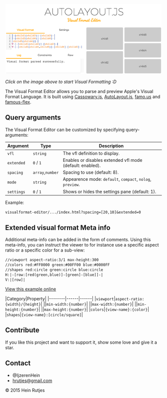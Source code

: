 [![Screenshot](screenshot.png)](https://rawgit.com/IjzerenHein/visualformat-editor/master/dist/index.html)

*Click on the image above to start Visual Formatting :D*

The Visual Format Editor allows you to parse and preview Apple's Visual Format Language. It is built using [Cassowary.js](https://github.com/slightlyoff/cassowary.js), [AutoLayout.js](https://github.com/IjzerenHein/autolayout.js), [famo.us](http://famous.org) and [famous-flex](https://github.com/IjzerenHein/famous-flex).


## Query arguments

The Visual Format Editor can be customized by specifying query-arguments:

|Argument|Type|Description
|---|---|---|
|`vfl`|`string`|The vfl definition to display.|
|`extended`|`0` / `1`|Enables or disables extended vfl mode (default: enabled).|
|`spacing`|`array`,`number`|Spacing to use (default: 8).|
|`mode`|`string`|Appearence mode: `default`, `compact`, `nolog`, `preview`.|
|`settings`|`0` / `1`|Shows or hides the settings pane (default: 1).|

Example:

    visualformat-editor/.../index.html?spacing=[20,10]&extended=0


## Extended visual format Meta info

Additional meta-info can be added in the form of comments. Using this meta-info, you can instruct
the viewer to for instance use a specific aspect ratio or a specific color for a sub-view:

```vfl
//viewport aspect-ratio:3/1 max-height:300
//colors red:#FF0000 green:#00FF00 blue:#0000FF
//shapes red:circle green:circle blue:circle
H:|-[row:[red(green,blue)]-[green]-[blue]]-|
V:|[row]|
```
[View this example online](https://rawgit.com/IjzerenHein/visualformat-editor/master/dist/index.html?vfl=rgb)

|Category|Property|
|--------|------|------|
|`viewport`|`aspect-ratio:{width}/{height}`|
||`min-width:{number}`|
||`max-width:{number}`|
||`min-height:{number}`|
||`max-height:{number}`|
|`colors`|`{view-name}:{color}`|
|`shapes`|`{view-name}:[circle/square]`|



## Contribute

If you like this project and want to support it, show some love
and give it a star.


## Contact
-   @IjzerenHein
-   hrutjes@gmail.com

© 2015 Hein Rutjes
